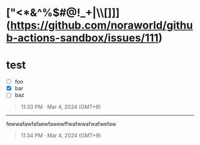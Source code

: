 # ["<*&^%$#@!_+|\\\\[]]](https://github.com/noraworld/github-actions-sandbox/issues/111)
# test
* [ ] foo
* [x] bar
* [ ] baz

> 11:33 PM · Mar 4, 2024 (GMT+9)

---

fewwafawfafaewfawewffwafwwafwafwefaw

> 11:34 PM · Mar 4, 2024 (GMT+9)
